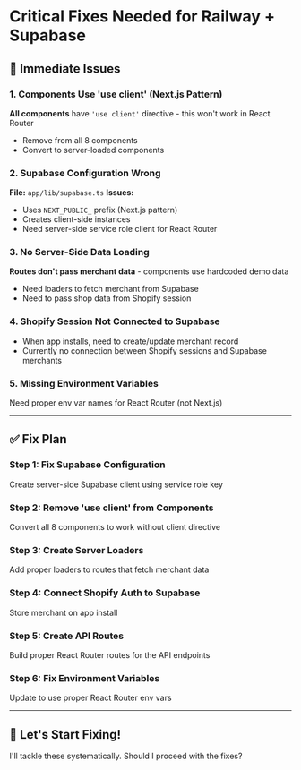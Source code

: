 # Critical Fixes Needed for Railway + Supabase

## 🔴 Immediate Issues

### 1. Components Use 'use client' (Next.js Pattern)
**All components** have `'use client'` directive - this won't work in React Router
- Remove from all 8 components
- Convert to server-loaded components

### 2. Supabase Configuration Wrong
**File:** `app/lib/supabase.ts`
**Issues:**
- Uses `NEXT_PUBLIC_` prefix (Next.js pattern)
- Creates client-side instances
- Need server-side service role client for React Router

### 3. No Server-Side Data Loading
**Routes don't pass merchant data** - components use hardcoded demo data
- Need loaders to fetch merchant from Supabase
- Need to pass shop data from Shopify session

### 4. Shopify Session Not Connected to Supabase
- When app installs, need to create/update merchant record
- Currently no connection between Shopify sessions and Supabase merchants

### 5. Missing Environment Variables
Need proper env var names for React Router (not Next.js)

---

## ✅ Fix Plan

### Step 1: Fix Supabase Configuration
Create server-side Supabase client using service role key

### Step 2: Remove 'use client' from Components
Convert all 8 components to work without client directive

### Step 3: Create Server Loaders
Add proper loaders to routes that fetch merchant data

### Step 4: Connect Shopify Auth to Supabase
Store merchant on app install

### Step 5: Create API Routes
Build proper React Router routes for the API endpoints

### Step 6: Fix Environment Variables
Update to use proper React Router env vars

---

## 🚀 Let's Start Fixing!

I'll tackle these systematically. Should I proceed with the fixes?

